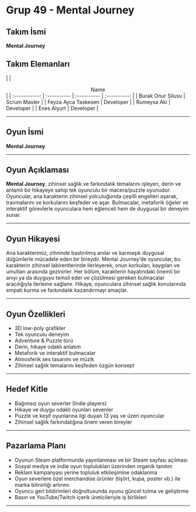 # Grup 49 - Mental Journey

## Takım İsmi

**Mental Journey**

## Takım Elemanları

|    | <div align="center">Name</div>  |
| :-----------: | :---------- | :---------- | :----------: |
|   Burak Onur Silusu     | Scrum Master      | 
|   Feyza Ayca Taskesen     | Developer     | 
|   Rumeysa Aki      | Developer      | 
|   Enes Alyurt     | Developer     |  

---

## Oyun İsmi

**Mental Journey**

---

## Oyun Açıklaması

**Mental Journey**, zihinsel sağlık ve farkındalık temalarını işleyen, derin ve anlamlı bir hikayeye sahip tek oyunculu bir macera/puzzle oyunudur. Oyuncular, ana karakterin zihinsel yolculuğunda çeşitli engelleri aşarak, travmalarını ve korkularını keşfeder ve aşar. Bulmacalar, metaforik öğeler ve interaktif görevlerle oyunculara hem eğlenceli hem de duygusal bir deneyim sunar.

---

## Oyun Hikayesi

Ana karakterimiz, zihninde bastırılmış anılar ve karmaşık duygusal düğümlerle mücadele eden bir bireydir. Mental Journey’de oyuncular, bu karakterin zihinsel labirentlerinde ilerleyerek, onun korkuları, kaygıları ve umutları arasında gezinirler. Her bölüm, karakterin hayatındaki önemli bir anıyı ya da duyguyu temsil eder ve çözülmesi gereken bulmacalar aracılığıyla ilerleme sağlanır. Hikaye, oyunculara zihinsel sağlık konularında empati kurma ve farkındalık kazandırmayı amaçlar.

---

## Oyun Özellikleri

- 3D low-poly grafikler  
- Tek oyunculu deneyim  
- Adventure & Puzzle türü  
- Derin, hikaye odaklı anlatım  
- Metaforik ve interaktif bulmacalar  
- Atmosferik ses tasarımı ve müzik  
- Zihinsel sağlık temalarını keşfeden özgün konsept  

---

## Hedef Kitle

- Bağımsız oyun severler (Indie players)  
- Hikaye ve duygu odaklı oyunları sevenler  
- Puzzle ve keşif oyunlarına ilgi duyan 13 yaş ve üzeri oyuncular  
- Zihinsel sağlık farkındalığına önem veren bireyler  

---

## Pazarlama Planı

- Oyunun Steam platformunda yayınlanması ve bir Steam sayfası açılması  
- Sosyal medya ve indie oyun toplulukları üzerinden organik tanıtım  
- Reklam kampanyası yerine topluluk etkileşimine odaklanma  
- Oyun severlere özel merchandise ürünler (tişört, kupa, poster vb.) ile marka bilinirliği artırımı  
- Oyuncu geri bildirimleri doğrultusunda oyunu güncel tutma ve geliştirme  
- Basın ve YouTube/Twitch içerik üreticileriyle iş birlikleri  

---
